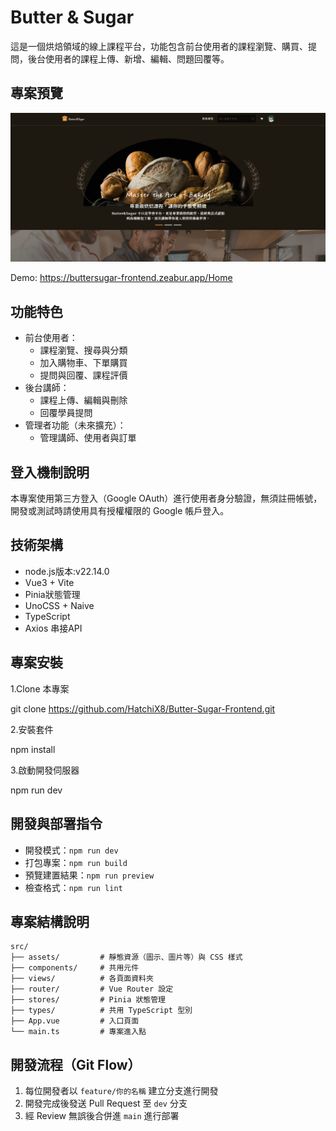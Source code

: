 # Butter & Sugar

這是一個烘焙領域的線上課程平台，功能包含前台使用者的課程瀏覽、購買、提問，後台使用者的課程上傳、新增、編輯、問題回覆等。

## 專案預覽

![首頁截圖](./docs/preview-home.png)

Demo: https://buttersugar-frontend.zeabur.app/Home

## 功能特色

- 前台使用者：
  - 課程瀏覽、搜尋與分類
  - 加入購物車、下單購買
  - 提問與回覆、課程評價
- 後台講師：
  - 課程上傳、編輯與刪除
  - 回覆學員提問
- 管理者功能（未來擴充）：
  - 管理講師、使用者與訂單

## 登入機制說明

本專案使用第三方登入（Google OAuth）進行使用者身分驗證，無須註冊帳號，開發或測試時請使用具有授權權限的 Google 帳戶登入。

## 技術架構

- node.js版本:v22.14.0
- Vue3 + Vite
- Pinia狀態管理
- UnoCSS + Naive
- TypeScript
- Axios 串接API

## 專案安裝

1.Clone 本專案

git clone https://github.com/HatchiX8/Butter-Sugar-Frontend.git

2.安裝套件

npm install

3.啟動開發伺服器

npm run dev

## 開發與部署指令

- 開發模式：`npm run dev`
- 打包專案：`npm run build`
- 預覽建置結果：`npm run preview`
- 檢查格式：`npm run lint`

## 專案結構說明

```
src/
├── assets/         # 靜態資源（圖示、圖片等）與 CSS 樣式
├── components/     # 共用元件
├── views/          # 各頁面資料夾
├── router/         # Vue Router 設定
├── stores/         # Pinia 狀態管理
├── types/          # 共用 TypeScript 型別
├── App.vue         # 入口頁面
└── main.ts         # 專案進入點
```

## 開發流程（Git Flow）

1. 每位開發者以 `feature/你的名稱` 建立分支進行開發
2. 開發完成後發送 Pull Request 至 `dev` 分支
3. 經 Review 無誤後合併進 `main` 進行部署

